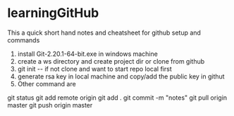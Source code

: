 # learningGitHub
This a quick short hand notes and cheatsheet for github setup and commands

1) install Git-2.20.1-64-bit.exe in windows machine
2) create a ws directory and create project dir or clone from github
3) git init -- if not clone and want to start repo local first
4) generate rsa key in local machine and copy/add the public key in githut
5) Other command are

git status
git add remote origin <path of the remote repo>
git add .
git commit -m "notes"
git pull origin master
git push origin master
